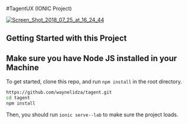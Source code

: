 #TagentUX (IONIC Project)

<a href="https://ibb.co/bJzozT"><img src="https://preview.ibb.co/gZLHto/Screen_Shot_2018_07_25_at_16_24_44.png" alt="Screen_Shot_2018_07_25_at_16_24_44" border="0"></a>


Getting Started with this Project
-----------
Make sure you have Node JS installed in your Machine
-----------

To get started, clone this repo, and run `npm install` in the root directory.

```sh
https://github.com/waynelidza/tagent.git
cd tagent
npm install
```
Then, you should run `ionic serve--lab` to make sure the project loads.
